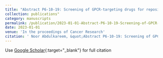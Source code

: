 ```yaml
---
title: "Abstract P6-10-19: Screening of GPCR-targeting drugs for repositioning in breast cancer"
collection: publications"
category: manuscripts
permalink: /publication/2023-01-01-Abstract-P6-10-19-Screening-of-GPCR-targeting-drugs-for-repositioning-in-breast-cancer
date: 2023-01-01
venue: 'In the proceedings of Cancer Research'
citation: ' Noor Abdulkareem, &quot;Abstract P6-10-19: Screening of GPCR-targeting drugs for repositioning in breast cancer.&quot; In the proceedings of Cancer Research, 2023.'
---
```

Use [Google Scholar](https://scholar.google.com/scholar?q=Abstract+P6+10+19:+Screening+of+GPCR+targeting+drugs+for+repositioning+in+breast+cancer){:target="_blank"} for full citation